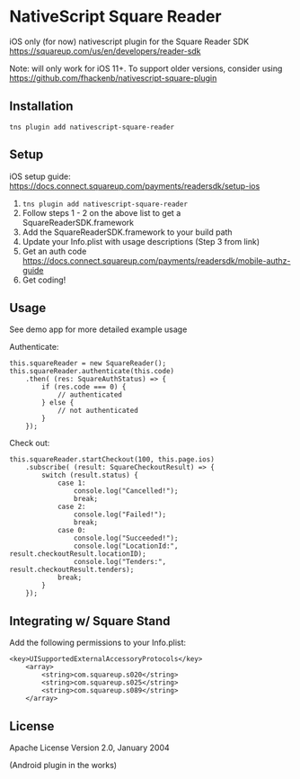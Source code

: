 # NativeScript Square Reader

iOS only (for now) nativescript plugin for the Square Reader SDK https://squareup.com/us/en/developers/reader-sdk

Note: will only work for iOS 11+. To support older versions, consider using 
https://github.com/fhackenb/nativescript-square-plugin

## Installation


`tns plugin add nativescript-square-reader`

## Setup

iOS setup guide: https://docs.connect.squareup.com/payments/readersdk/setup-ios

1. `tns plugin add nativescript-square-reader`
2. Follow steps 1 - 2 on the above list to get a SquareReaderSDK.framework
3. Add the SquareReaderSDK.framework to your build path
4. Update your Info.plist with usage descriptions (Step 3 from link)
5. Get an auth code https://docs.connect.squareup.com/payments/readersdk/mobile-authz-guide
6. Get coding!


## Usage 
See demo app for more detailed example usage 

Authenticate:
```
this.squareReader = new SquareReader();
this.squareReader.authenticate(this.code)
    .then( (res: SquareAuthStatus) => {
        if (res.code === 0) {
            // authenticated
        } else {
            // not authenticated
        }
    });
```

Check out:
```
this.squareReader.startCheckout(100, this.page.ios)
    .subscribe( (result: SquareCheckoutResult) => {
        switch (result.status) {
            case 1:
            	console.log("Cancelled!");
            	break;
            case 2:
            	console.log("Failed!");
            	break;
            case 0:
            	console.log("Succeeded!");
            	console.log("LocationId:", result.checkoutResult.locationID);
            	console.log("Tenders:", result.checkoutResult.tenders);
            break;
        }
    });
```

## Integrating w/ Square Stand

Add the following permissions to your Info.plist:

```
<key>UISupportedExternalAccessoryProtocols</key>
	<array>
		<string>com.squareup.s020</string>
		<string>com.squareup.s025</string>
		<string>com.squareup.s089</string>
	</array>
 ```



## License

Apache License Version 2.0, January 2004

(Android plugin in the works)
